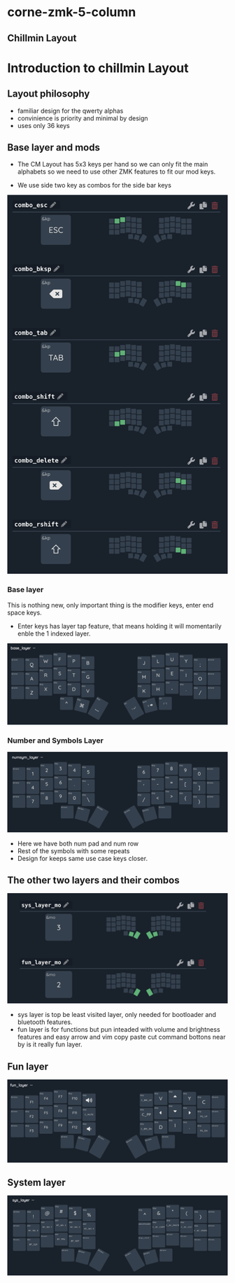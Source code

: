 # corne-zmk-5-column

## Chillmin Layout

# Introduction to chillmin Layout


## Layout philosophy

- familiar design for the qwerty alphas
- convinience is priority and minimal by design 
- uses only 36 keys 


## Base layer and mods

- The CM Layout has 5x3 keys per hand so we can only fit 
 the main alphabets so we need to use other ZMK features to fit our mod keys.

- We use side two key as combos for the side bar keys

![special_key_combos.png](docs/chillmin/special_key_combos.png)


### Base layer 

This is nothing new, only important thing is the modifier keys, enter end space keys.  
- Enter keys has layer tap feature, that means holding it will momentarily enble the 1 indexed layer. 

 
![base layer](docs/chillmin/base_col_md.png)

### Number and Symbols Layer 

![numsym_layer](docs/chillmin/numsym_layer.png)
- Here we have both num pad and num row
- Rest of the symbols with some repeats 
- Design for keeps same use case keys closer.


## The other two layers and their combos

![layer_combos](docs/chillmin/layer_combos.png)

- sys layer is top be least visited layer, only needed for bootloader and bluetooth features.
- fun layer is for functions but pun inteaded with volume and brightness features and easy arrow and vim copy paste cut command bottons near by is it really fun layer.

## Fun layer

![fun_layer](docs/chillmin/fun_layer.png)

## System layer

![fun_layer](docs/chillmin/sys_layer.png)

